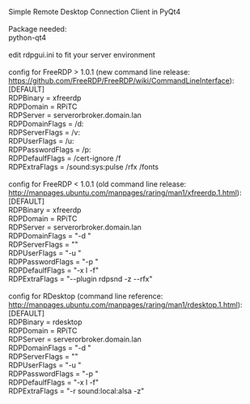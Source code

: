 Simple Remote Desktop Connection Client in PyQt4<br>
<br>
Package needed:<br>
python-qt4<br>
<br>
edit rdpgui.ini to fit your server environment<br>
<br>
config for FreeRDP > 1.0.1 (new command line release: https://github.com/FreeRDP/FreeRDP/wiki/CommandLineInterface):<br>
[DEFAULT]<br>
RDPBinary = xfreerdp<br>
RDPDomain = RPiTC<br>
RDPServer = serverorbroker.domain.lan<br>
RDPDomainFlags = /d:<br>
RDPServerFlags = /v:<br>
RDPUserFlags = /u:<br>
RDPPasswordFlags = /p:<br>
RDPDefaulfFlags = /cert-ignore /f<br>
RDPExtraFlags = /sound:sys:pulse /rfx /fonts<br>
<br>
config for FreeRDP < 1.0.1 (old command line release: http://manpages.ubuntu.com/manpages/raring/man1/xfreerdp.1.html):<br>
[DEFAULT]<br>
RDPBinary = xfreerdp<br>
RDPDomain = RPiTC<br>
RDPServer = serverorbroker.domain.lan<br>
RDPDomainFlags = "-d "<br>
RDPServerFlags = ""<br>
RDPUserFlags = "-u "<br>
RDPPasswordFlags = "-p "<br>
RDPDefaulfFlags = "-x l -f"<br>
RDPExtraFlags = "--plugin rdpsnd -z --rfx"<br>
<br>
config for RDesktop (command line reference: http://manpages.ubuntu.com/manpages/raring/man1/rdesktop.1.html):<br>
[DEFAULT]<br>
RDPBinary = rdesktop<br>
RDPDomain = RPiTC<br>
RDPServer = serverorbroker.domain.lan<br>
RDPDomainFlags = "-d "<br>
RDPServerFlags = ""<br>
RDPUserFlags = "-u "<br>
RDPPasswordFlags = "-p "<br>
RDPDefaulfFlags = "-x l -f"<br>
RDPExtraFlags = "-r sound:local:alsa -z"<br>
